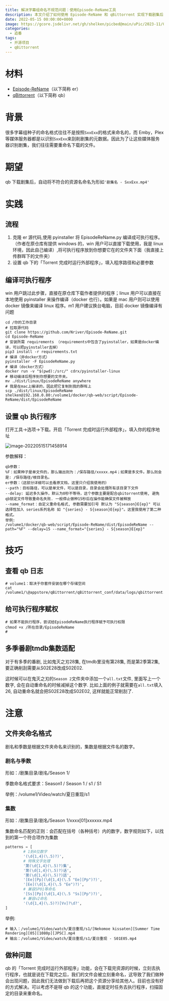 ```yaml
---
title: 解决字幕组命名不规范问题：使用Episode-ReName工具
description: 本文介绍了如何使用 Episode-ReName 和 qBittorrent 实现下载剧集后自动重命名的功能，解决了字幕组种子命名格式不规范导致媒体服务器无法识别的问题。同时还提供了一些技巧和注意事项，如编译可执行程序、文件夹命名格式和做种问题等。
date: 2022-05-15 00:00:00+0000
image: https://gcore.jsdelivr.net/gh/shelken/picbed@main/uPic/2023-11/0sko2h.jpg
categories:
  - 追番
tags:
  - 开源项目
  - qBittorrent
---
```

# 材料

- [Episode-ReName](https://github.com/Nriver/Episode-ReName "Episode-ReName")（以下简称 er）
- [qBittorrent](https://zh.wikipedia.org/zh-cn/QBittorrent "qBittorrent")（以下简称 qb）

# 背景

 很多字幕组种子的命名格式往往不是按照`SxxExx`的格式来命名的，而 Emby，Plex 等媒体服务器都是以识别`SxxExx`来刮削剧集的元数据。因此为了让这些媒体服务器识别剧集，我们往往需要重命名下载的文件。

# 期望

 qb 下载剧集后，自动将不符合的资源名命名为形如`'剧集名 - SxxExx.mp4'`

# 实践

## 流程

1. 克隆 er 源代码,使用 pyinstaller 将 EpisodeReName.py 编译成可执行程序。（作者在原仓库有提供 windows 的，win 用户可以直接下载使用，我是 linux 环境，因此自己编译）,将可执行程序放到你想要它在的文件夹下面（我直接上传群晖下的文件夹）
2. 设置 qb 下的「Torrent 完成时运行外部程序」，填入程序路径和必要参数

## 编译可执行程序

 win 用户跳过此步骤，直接在原仓库下载作者提供的程序；linux 用户可以直接在本地使用 pyinstaller 来操作编译（docker 也行）。如果是 mac 用户则可以使用 docker 镜像来编译 linux 程序。m1 用户建议换台电脑，目前 docker 镜像编译有问题

```shell
cd /你的工作目录
# 拉取源代码
git clone https://github.com/Nriver/Episode-ReName.git
cd Episode-ReName
# 安装所需 requirements （requirements中包含了pyinstaller，如果是docker编译，可以把pyinstaller去掉）
pip3 install -r requirements.txt
# 编译（非docker方式）
pyinstaller -F EpisodeReName.py
# 编译（docker方式）
docker run -v "$(pwd):/src/" cdrx/pyinstaller-linux
# 移动编译后程序到你想要的文件夹。
mv ./dist/linux/EpisodeReName anywhere
# 我是在mac上编译的，因此把它复制到我的群晖上
scp ./dist/linux/EpisodeReName shelken@192.168.0.80:/volume1/docker/qb-web/script/Episode-ReName/dist/EpisodeReName
```

## 设置 qb 执行程序

 打开工具->选项->下载。开启「Torrent 完成时运行外部程序」，填入你的程序地址

![image-20220515171458914](https://gcore.jsdelivr.net/gh/shelken/picbed@main/PicGo/2023-11/a8fd15af.png)

 参数解释：

```
qb参数：
%F：如果种子是单文件的，那么输出则为：/保存路径/xxxxx.mp4；如果是多文件。那么则会是: /保存路径/根目录名。
er参数：（这部分详细可以去看原文档，这里只介绍我使用的）
--path：目标路径，可以是单文件，可以是目录，目录会处理所有该目录下文件
--delay: 延迟多久操作，默认为0秒不等待，这个参数主要是配合qbitorrent使用, 避免qb锁定文件导致重命名失败. 一般停止做种15秒后在操作能确保文件被释放
--name_format：自定义重命名格式, 参数需要加引号 默认为 "S{season}E{ep}" 可以选择性加入 series系列名称 如 "{series} - S{season}E{ep}"。这里我使用了第二种格式。
举例:
/volume1/docker/qb-web/script/Episode-ReName/dist/EpisodeReName --path="%F" --delay=15 --name_format="{series} - S{season}E{ep}"
```

# 技巧

## 查看 qb 日志

```shell
# volume1：取决于你套件安装在哪个存储空间
cat /volume1/\@appstore/qBittorrent/qBittorrent_conf/data/logs/qbittorrent.log
```

## 给可执行程序赋权

```shell
# 如果不能执行程序，尝试给EpisodeReName执行程序赋予可执行权限
chmod +x /所在目录/EpisodeReName
#
```

## 多季番剧tmdb集数适配

对于有多季的番剧, 比如鬼灭之刃28集, 在tmdb里没有第28集, 而是第2季第2集, 要正确削刮需要从S02E28改成S02E02.

这时候可以在鬼灭之刃的`Season 2`文件夹中添加一个`all.txt`文件, 里面写上一个数字, 会在自动重命名的时候减掉这个数字. 比如上面的例子就需要在`all.txt`填入26, 自动重命名就会把S02E28改成S02E02, 这样就能正常削刮了.

# 注意

## 文件夹命名格式

剧名和季数是根据文件夹命名来识别的，集数是根据文件名的数字。

### 剧名与季数

形如：/剧集目录/剧名/Season 1/

季数命名格式要求：Season1 / Season 1 / s1 / S1

举例：/volume1/Video/watch/夏日重现/s1

### 集数

形如：/剧集目录/剧名/Season 1/xxxx[01]xxxxxx.mp4

集数命名匹配的正则：会匹配在括号（各种括号）内的数字，数字规则如下，以找到的第一个符合项作为集数

```python
patterns = [
        # 1到4位数字
        '(\d{1,4}(\.5)?)',
        # 特殊文字处理
        '第(\d{1,4}(\.5)?)集',
        '第(\d{1,4}(\.5)?)话',
        '第(\d{1,4}(\.5)?)話',
        '[Ee][Pp](\d{1,4}(\.5 "Ee][Pp")?)',
        '[Ee](\d{1,4}(\.5 "Ee")?)',
        # 兼容SP01等命名
        '[Ss][Pp](\d{1,4}(\.5 "Ss][Pp")?)',
        # 兼容v2命名
        '(\d{1,4}(\.5)?)[Vv]?\d?',
]

```

举例:

```shell
# 输入：/volume1/Video/watch/夏日重现/s1/[Nekomoe kissaten][Summer Time Rendering][05][1080p][JPSC].mp4
# 输出：/volume1/Video/watch/夏日重现/s1/夏日重现 - S01E05.mp4
```

## 做种问题

 qb 的「Torrent 完成时运行外部程序」功能，会在下载完资源的时候，立刻去执行程序，也就是说在下载完之后，我们的文件会被立刻重命名，这导致了我们做种会出现问题，因此我们无法做到下载后再把这个资源分享给其他人。目前也没有好的方式解决。可以考虑不是呀 qb 的这个功能，直接定时任务去执行程序，扫描固定的目录来重命名。
